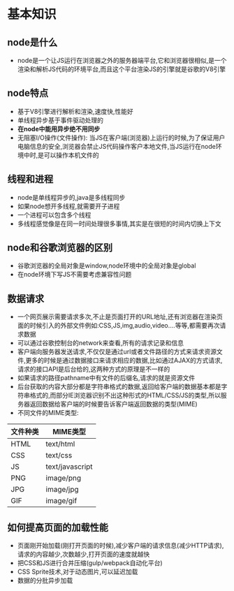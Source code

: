 # 基本知识

## node是什么

* node是一个让JS运行在浏览器之外的服务器端平台,它和浏览器很相似,是一个渲染和解析JS代码的环境平台,而且这个平台渲染JS的引擎就是谷歌的V8引擎

## node特点

* 基于V8引擎进行解析和渲染,速度快,性能好
* 单线程异步基于事件驱动处理的
* **在node中能用异步绝不用同步**
* 无阻塞I/O操作(文件操作): 当JS在客户端(浏览器)上运行的时候,为了保证用户电脑信息的安全,浏览器会禁止JS代码操作客户本地文件,当JS运行在node环境中时,是可以操作本机文件的

## 线程和进程

* node是单线程异步的,java是多线程同步
* 如果node想开多线程,就需要开子进程
* 一个进程可以包含多个线程
* 多线程感觉像是在同一时间处理很多事情,其实是在很短的时间内切换上下文

## node和谷歌浏览器的区别

* 谷歌浏览器的全局对象是window,node环境中的全局对象是global
* 在node环境下写JS不需要考虑兼容性问题

## 数据请求

* 一个网页展示需要请求多次,不止是页面打开的URL地址,还有浏览器在渲染页面的时候引入的外部文件例如:CSS,JS,img,audio,video....等等,都需要再次请求数据
* 可以通过谷歌控制台的network来查看,所有的请求记录和信息
* 客户端向服务器发送请求,不仅仅是通过url或者文件路径的方式来请求资源文件,更多的时候是通过数据接口来请求相应的数据,比如通过AJAX的方式请求,请求的接口API是后台给的,这两种方式的原理是不一样的
* 如果请求的路径pathname中有文件的后缀名,请求的就是资源文件
* 后台获取的内容大部分都是字符串格式的数据,返回给客户端的数据基本都是字符串格式的,而部分IE浏览器识别不出这种形式的HTML/CSS/JS的类型,所以服务器返回数据给客户端的时候要告诉客户端返回数据的类型(MIME)
* 不同文件的MIME类型:

| 文件种类 | MIME类型 |
| :----- | -------- |
| HTML  | text/html |
| CSS   | text/css  |
| JS    | text/javascript | 
| PNG   |   image/png  |
| JPG   |   image/jpg |
| GIF 　|    image/gif |

## 如何提高页面的加载性能

* 页面刚开始加载(刚打开页面的时候),减少客户端的请求信息(减少HTTP请求),请求的内容越少,次数越少,打开页面的速度就越快
* 把CSS和JS进行合并压缩(gulp/webpack自动化平台)
* CSS Sprite技术,对于动态图片,可以延迟加载
* 数据的分批异步加载
